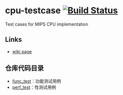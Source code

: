 # cpu-testcase [![Build Status](https://travis-ci.org/z4yx/cpu-testcase.svg?branch=master)](https://travis-ci.org/z4yx/cpu-testcase)

Test cases for MIPS CPU implementation

## Links
 * [wiki page](https://github.com/xyongcn/LoongsonCsprj2017)

## 仓库代码目录
 * [func_test](func_test/readme.md)：功能测试用例
 * [perf_test](pref_test)：性测试用例

